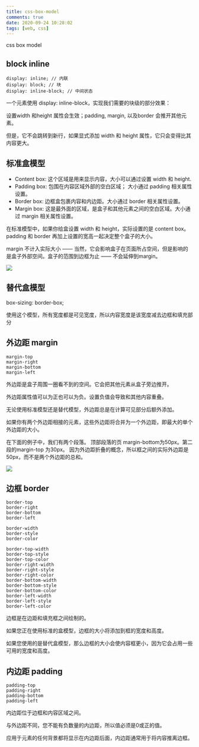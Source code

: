 ```yaml
---
title: css-box-model
comments: true
date: 2020-09-24 10:28:02
tags: [web, css]
---
```


css box model
<!--more-->

## block inline

```
display: inline; // 内联
display: block; // 块
display: inline-block; // 中间状态
```

一个元素使用 display: inline-block，实现我们需要的块级的部分效果：

设置width 和height 属性会生效；padding, margin, 以及border 会推开其他元素。

但是，它不会跳转到新行，如果显式添加 width 和 height 属性，它只会变得比其内容更大。


## 标准盒模型

* Content box: 这个区域是用来显示内容，大小可以通过设置 width 和 height.
* Padding box: 包围在内容区域外部的空白区域； 大小通过 padding 相关属性设置。
* Border box: 边框盒包裹内容和内边距。大小通过 border 相关属性设置。
* Margin box: 这是最外面的区域，是盒子和其他元素之间的空白区域。大小通过 margin 相关属性设置。

在标准模型中，如果你给盒设置 width 和 height，实际设置的是 content box。 padding 和 border 再加上设置的宽高一起决定整个盒子的大小。

margin 不计入实际大小 —— 当然，它会影响盒子在页面所占空间，但是影响的是盒子外部空间。盒子的范围到边框为止 —— 不会延伸到margin。

![](https://cdn.jsdelivr.net/gh/skybrim/AllImages@dev/css-box-mode.png)

## 替代盒模型

box-sizing: border-box;

使用这个模型，所有宽度都是可见宽度，所以内容宽度是该宽度减去边框和填充部分

## 外边距 margin

```
margin-top
margin-right
margin-bottom
margin-left
```

外边距是盒子周围一圈看不到的空间。它会把其他元素从盒子旁边推开。 

外边距属性值可以为正也可以为负。设置负值会导致和其他内容重叠。

无论使用标准模型还是替代模型，外边距总是在计算可见部分后额外添加。

如果你有两个外边距相接的元素，这些外边距将合并为一个外边距，即最大的单个外边距的大小。

在下面的例子中，我们有两个段落。
顶部段落的页 margin-bottom为50px。第二段的margin-top 为30px。
因为外边距折叠的概念，所以框之间的实际外边距是50px，而不是两个外边距的总和。

![](https://cdn.jsdelivr.net/gh/skybrim/AllImages@dev/css-fold-margin.png)

## 边框 border

```
border-top
border-right
border-bottom
border-left

border-width
border-style
border-color

border-top-width
border-top-style
border-top-color
border-right-width
border-right-style
border-right-color
border-bottom-width
border-bottom-style
border-bottom-color
border-left-width
border-left-style
border-left-color
```

边框是在边距和填充框之间绘制的。

如果您正在使用标准的盒模型，边框的大小将添加到框的宽度和高度。

如果您使用的是替代盒模型，那么边框的大小会使内容框更小，因为它会占用一些可用的宽度和高度。

## 内边距 padding

```
padding-top
padding-right
padding-bottom
padding-left
```

内边距位于边框和内容区域之间。

与外边距不同，您不能有负数量的内边距，所以值必须是0或正的值。

应用于元素的任何背景都将显示在内边距后面，内边距通常用于将内容推离边框。
